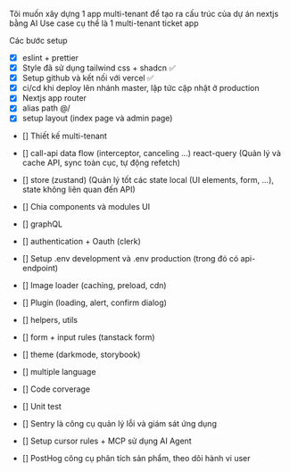Tôi muốn xây dựng 1 app multi-tenant để tạo ra cấu trúc của dự án nextjs bằng AI
Use case cụ thể là 1 multi-tenant ticket app

Các bước setup

- [x] eslint + prettier
- [x] Style đã sử dụng tailwind css + shadcn ✅
- [x] Setup github và kết nối với vercel ✅
- [x] ci/cd khi deploy lên nhánh master, lập tức cập nhật ở production
- [x] Nextjs app router
- [x] alias path @/
- [x] setup layout (index page và admin page)

- [] Thiết kế multi-tenant
- [] call-api data flow (interceptor, canceling ...) react-query (Quản lý và cache API, sync toàn cục, tự động refetch)
- [] store (zustand) (Quản lý tốt các state local (UI elements, form, ...), state không liên quan đến API)
- [] Chia components và modules UI

- [] graphQL
- [] authentication + Oauth (clerk)
- [] Setup .env development và .env production (trong đó có api-endpoint)
- [] Image loader (caching, preload, cdn)
- [] Plugin (loading, alert, confirm dialog)
- [] helpers, utils

- [] form + input rules (tanstack form)
- [] theme (darkmode, storybook)
- [] multiple language
- [] Code corverage
- [] Unit test
- [] Sentry là công cụ quản lý lỗi và giám sát ứng dụng
- [] Setup cursor rules + MCP sử dụng AI Agent
- [] PostHog công cụ phân tích sản phẩm, theo dõi hành vi user